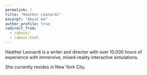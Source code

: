 ```yaml
---
permalink: /
title: "Heather Leonardi"
excerpt: "About me"
author_profile: true
redirect_from:
  - /about/
  - /about.html
---
```


Heather Leonardi is a writer and director with over 10,000 hours of experience with immersive, mixed-reality interactive simulations.

She currently resides in New York City.

